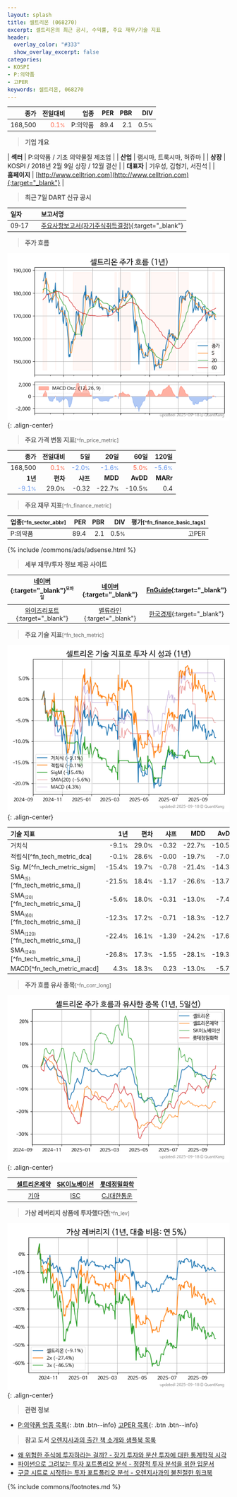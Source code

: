 ```yaml
---
layout: splash
title: 셀트리온 (068270)
excerpt: 셀트리온의 최근 공시, 수익률, 주요 재무/기술 지표
header:
  overlay_color: "#333"
  show_overlay_excerpt: false
categories:
- KOSPI
- P:의약품
- 고PER
keywords: 셀트리온, 068270
---
```


| **종가** | **전일대비** | **업종** | **PER** | **PBR** | **DIV** |
| -------: | -----------: | -------: | ------: | ------: | ------: |
| 168,500 | <span style="color: tomato">0.1<small>%</small></span> | P:의약품 | 89.4 | 2.1 | 0.5<small>%</small> |

<!-- more -->


> **기업 개요**<a id="company"></a>

| <span style="white-space:nowrap;">**섹터**</span> | P:의약품 / 기초 의약물질 제조업 |
| <span style="white-space:nowrap;">**산업**</span> | 램시마, 트룩시마, 허쥬마 |
| <span style="white-space:nowrap;">**상장**</span> | KOSPI / 2018년 2월 9일 상장 / 12월 결산 |
| <span style="white-space:nowrap;">**대표자**</span> | 기우성, 김형기, 서진석 |
| <span style="white-space:nowrap;">**홈페이지**</span> | [http://www.celltrion.com](http://www.celltrion.com){:target="_blank"} |


> **최근 7일 DART 신규 공시**<a id="dart"></a>

| **일자** |      | **보고서명** |
| :------- | :--- | :----------- |
| 09&#x2011;17 | | [주요사항보고서(자기주식취득결정)](https://dart.fss.or.kr/dsaf001/main.do?rcpNo=20250917000073){:target="_blank"} |


> **주가 흐름**<a id="price"></a>

![068270](/stock/images/068270.png){: .align-center}


> **주요 가격 변동 지표**<small>[^fn_price_metric]</small>

| **종가** | **전일대비** | **5일** | **20일** | **60일** | **120일** |
| -------: | -----------: | ------: | -------: | -------: | --------: |
| 168,500 | <span style="color: tomato">0.1<small>%</small></span> | <span style="color: cornflowerblue">-2.0<small>%</small></span> | <span style="color: cornflowerblue">-1.6<small>%</small></span> | <span style="color: tomato">5.0<small>%</small></span> | <span style="color: cornflowerblue">-5.6<small>%</small></span> |
| **1년** | **편차** | **샤프** | **MDD** | **AvDD** | **MARr** |
| <span style="color: cornflowerblue">-9.1<small>%</small></span> | 29.0<small>%</small> | -0.32 | -22.7<small>%</small> | -10.5<small>%</small> | 0.4 |


> **주요 재무 지표**<small>[^fn_finance_metric]</small>

| **업종**<small>[^fn_sector_abbr]</small> | **PER** | **PBR** | **DIV** | **평가**<small>[^fn_finance_basic_tags]</small> |
| :--------------------------------------- | ------: | ------: | ------: | ----------------------------------------------: |
| P:의약품 | 89.4 | 2.1 | 0.5<small>%</small> | 고PER |



{% include /commons/ads/adsense.html %}

> **세부 재무/투자 정보 제공 사이트**

| [네이버](https://m.stock.naver.com/domestic/stock/068270/finance/summary){:target="_blank"}<sup><small>모바일</small></sup> | [네이버](https://finance.naver.com/item/coinfo.naver?code=068270){:target="_blank"} | [FnGuide](https://comp.fnguide.com/SVO2/ASP/SVD_Invest.asp?gicode=A068270&MenuYn=Y){:target="_blank"} |
| :---: | :---: | :---: |
| [와이즈리포트](https://comp.wisereport.co.kr/company/c1040001.aspx?cmp_cd=068270){:target="_blank"} | [밸류라인](https://www.valueline.co.kr/finance/summary/068270){:target="_blank"} | [한국경제](https://markets.hankyung.com/stock/068270/financial-summary){:target="_blank"} |


> **주요 기술 지표**<small>[^fn_tech_metric]</small>


![068270](/stock/images/068270_tech.png){: .align-center}

| **기술 지표** | **1년** | **편차** | **샤프** | **MDD** | **AvDD** |
| :------------ | ------: | -----------: | -------: | ------: | -------: |
| 거치식 | -9.1<small>%</small> | 29.0<small>%</small> | -0.32 | -22.7<small>%</small> | -10.5<small>%</small> |
| 적립식[^fn_tech_metric_dca] | -0.1<small>%</small> | 28.6<small>%</small> | -0.00 | -19.7<small>%</small> | -7.0<small>%</small> |
| Sig. M[^fn_tech_metric_sigm] | -15.4<small>%</small> | 19.7<small>%</small> | -0.78 | -21.4<small>%</small> | -14.3<small>%</small> |
| SMA<small><sub>(5)</sub></small>[^fn_tech_metric_sma_i] | -21.5<small>%</small> | 18.4<small>%</small> | -1.17 | -26.6<small>%</small> | -13.7<small>%</small> |
| SMA<small><sub>(20)</sub></small>[^fn_tech_metric_sma_i] | -5.6<small>%</small> | 18.0<small>%</small> | -0.31 | -13.0<small>%</small> | -7.4<small>%</small> |
| SMA<small><sub>(60)</sub></small>[^fn_tech_metric_sma_i] | -12.3<small>%</small> | 17.2<small>%</small> | -0.71 | -18.3<small>%</small> | -12.7<small>%</small> |
| SMA<small><sub>(120)</sub></small>[^fn_tech_metric_sma_i] | -22.4<small>%</small> | 16.1<small>%</small> | -1.39 | -24.2<small>%</small> | -17.6<small>%</small> |
| SMA<small><sub>(240)</sub></small>[^fn_tech_metric_sma_i] | -26.8<small>%</small> | 17.3<small>%</small> | -1.55 | -28.1<small>%</small> | -19.3<small>%</small> |
| MACD[^fn_tech_metric_macd] | 4.3<small>%</small> | 18.3<small>%</small> | 0.23 | -13.0<small>%</small> | -5.7<small>%</small> |


> **주가 흐름 유사 종목**<a id="corr"></a><small>[^fn_corr_long]</small>

![068270](/stock/images/068270_corr.png){: .align-center}

|       | [셀트리온제약](/068760/) | [SK이노베이션](/096770/) | [롯데정밀화학](/004000/) |
| :---: | :------------------------------------: | :------------------------------------: | :------------------------------------: |
|       | [기아](/000270/) | [ISC](/095340/) | [CJ대한통운](/000120/) |


> **가상 레버리지 상품에 투자했다면**<a id="2x"></a><small>[^fn_lev]</small>

![068270](/stock/images/068270_2x.png){: .align-center}


> **관련 정보**

- [P:의약품 업종 목록](/stats/sector/kospi_업종_의약품_종목/){: .btn .btn--info} [고PER 목록](/fn/fn_high_per/){: .btn .btn--info}

> **참고 도서** [오렌지사과의 출간 책 소개와 샘플북 목록](https://kongdori.tistory.com/691)

- [왜 위험한 주식에 투자하라는 걸까? - 장기 투자와 분산 투자에 대한 통계학적 시각](https://kongdori.tistory.com/421)
- [파이썬으로 그려보는 투자 포트폴리오 분석  - 정량적 투자 분석을 위한 입문서](https://kongdori.tistory.com/643)
- [구글 시트로 시작하는 투자 포트폴리오 분석 - 오렌지사과의 불친절한 워크북](https://kongdori.tistory.com/449)


{% include commons/footnotes.md %}